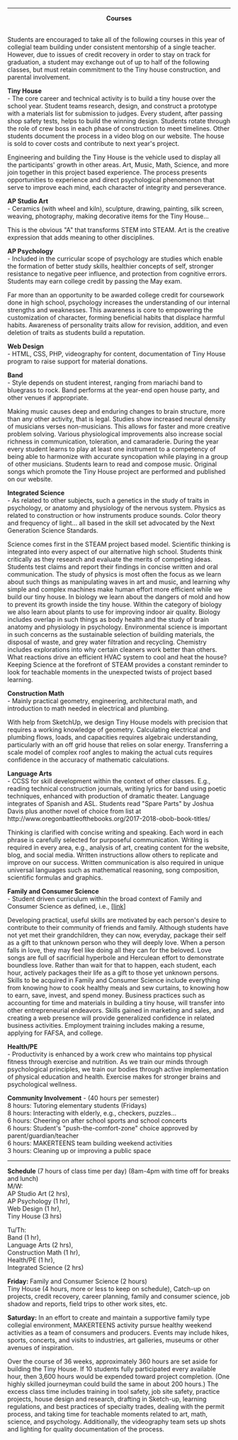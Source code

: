 <hr>
<center>
<strong>Courses</strong>
</center>
<br>
<p>
Students are encouraged to take all of the following courses in this year of collegial team building under consistent mentorship of a single teacher. However, due to issues of credit recovery in order to stay on track for graduation, a student may exchange out of up to half of the following classes, but must retain commitment to the Tiny house construction, and parental involvement.
</p>
<p>
<b>Tiny House</b><br> - The core career and technical activity is to build a tiny house over the school year. Student teams research, design, and construct a prototype with a materials list for submission to judges. Every student, after passing shop safety tests, helps to build the winning design. Students rotate through the role of crew boss in each phase of construction to meet timelines. Other students document the process in a video blog on our website. The house is sold to cover costs and contribute to next year's project.
</p>
<p>Engineering and building the Tiny House is the vehicle used to display all the participants' growth in other areas. Art, Music, Math, Science, and more join together in this project based experience. The process presents opportunities to experience and direct psychological phenomenon that serve to improve each mind, each character of integrity and perseverance. </p>
<p>
<b>AP Studio Art</b><br> - Ceramics (with wheel and kiln), sculpture, drawing, painting, silk screen, weaving, photography, making decorative items for the Tiny House...
</p>
<p>This is the obvious "A" that transforms STEM into STEAM. Art is the creative expression that adds meaning to other disciplines. </p>
<p>
<b>AP Psychology</b><br> - Included in the curricular scope of psychology are studies  which enable the formation of better study skills, healthier concepts of self, stronger resistance to negative peer influence, and protection from cognitive errors. Students may earn college credit by passing the May exam.
</p>
<p>Far more than an opportunity to be awarded college credit for coursework done in high school, psychology increases the understanding of our internal strengths and weaknesses. This awareness is core to empowering the customization of character, forming beneficial habits that displace harmful habits. Awareness of personality traits allow for revision, addition, and even deletion of traits as students build a reputation.</p>
<p>
<b>Web Design</b><br> - HTML, CSS, PHP, videography for content, documentation of Tiny House program to raise support for material donations.
</p>
<p>
<b>Band</b><br> - Style depends on student interest, ranging from mariachi band to bluegrass to rock. Band performs at the year-end open house party, and other venues if appropriate.
</p>
<p>Making music causes deep and enduring changes to brain structure, more than any other activity, that is legal. Studies show increased neural density of musicians verses non-musicians. This allows for faster and more creative problem solving. Various physiological improvements also increase social richness in communication, toleration, and camaraderie. During the year every student learns to play at least one instrument to a competency of being able to harmonize with accurate syncopation while playing in a group of other musicians. Students learn to read and compose music. Original songs which promote the Tiny House project are performed and published on our website.
</p><p>
<b>Integrated Science</b> <br> - As related to other subjects, such a genetics in the study of traits in psychology, or anatomy and physiology of the nervous system. Physics as related to construction or how instruments produce sounds. Color theory and frequency of light... all based in the skill set advocated by the Next Generation Science Standards.
</p>
<p>Science comes first in the STEAM project based model. Scientific thinking is integrated into every aspect of our alternative high school. Students think critically as they research and evaluate the merits of competing ideas. Students test claims and report their findings in concise written and oral communication. The study of physics is most often the focus as we learn about such things as manipulating waves in art and music, and learning why simple and complex machines make human effort more efficient while we build our tiny house. In biology we learn about the dangers of mold and how to prevent its growth inside the tiny house. Within the category of biology we also learn about plants to use for improving indoor air quality. Biology includes overlap in such things as body health and the study of brain anatomy and physiology in psychology. Environmental science is important in such concerns as the sustainable selection of building materials, the disposal of waste, and grey water filtration and recycling. Chemistry includes explorations into why certain cleaners work better than others. What reactions drive an efficient HVAC system to cool and heat the house? Keeping Science at the forefront of STEAM provides a constant reminder to look for teachable moments in the unexpected twists of project based learning.
</p>
<p>
<b>Construction Math</b><br> - Mainly practical geometry, engineering, architectural math, and introduction to math needed in electrical and plumbing.
</p>
<p>With help from SketchUp, we design Tiny House models with precision that requires a working knowledge of geometry. Calculating electrical and plumbing flows, loads, and capacities requires algebraic understanding, particularly with an off grid house that relies on solar energy. Transferring a scale model of complex roof angles to making the actual cuts requires confidence in the accuracy of mathematic calculations.</p>
<p>
<b>Language Arts</b><br> - CCSS for skill development within the context of other classes. E.g., reading technical construction journals, writing lyrics for band using poetic techniques, enhanced with production of dramatic theater. Language integrates of Spanish and ASL. Students read "Spare Parts" by Joshua Davis plus another novel of choice from list at
http://www.oregonbattleofthebooks.org/2017-2018-obob-book-titles/
</p>
<p>Thinking is clarified with concise writing and speaking. Each word in each phrase is carefully selected for purposeful communication. Writing is required in every area, e.g., analysis of art, creating content for the website, blog, and social media. Written instructions allow others to replicate and improve on our success. Written communication is also required in unique universal languages such as mathematical reasoning, song composition, scientific formulas and graphics.
</p>
<p>
<b>Family and Consumer Science</b><br> - Student driven curriculum within the broad context of Family and Consumer Science as defined, i.e., [<a href="http://brentn.com/consumer.htm">link</a>]
</p>
<p>Developing practical, useful skills are motivated by each person's desire to contribute to their community of friends and family. Although students have not yet met their grandchildren, they can now, everyday, package their self as a gift to that unknown person who they will deeply love. When a person falls in love, they may feel like doing all they can for the beloved. Love songs are full of sacrificial hyperbole and Herculean effort to demonstrate boundless love. Rather than wait for that to happen, each student, each hour, actively packages their life as a gift to those yet unknown persons. Skills to be acquired in Family and Consumer Science include everything from knowing how to cook healthy meals and sew curtains, to knowing how to earn, save, invest, and spend money. Business practices such as accounting for time and materials in building a tiny house, will transfer into other entrepreneurial endeavors. Skills gained in marketing and sales, and creating a web presence will provide generalized confidence in related business activities. Employment training includes making a resume, applying for FAFSA, and college. 
</p>
<p>
<b>Health/PE</b><br> - 
Productivity is enhanced by a work crew who maintains top physical fitness through exercise and nutrition. As we train our minds through psychological principles, we train our bodies through active implementation of physical education and health. Exercise makes for stronger brains and psychological wellness.
</p>
<p>
<b>Community Involvement</b> - (40 hours per semester)<br>
8 hours: Tutoring elementary students (Fridays)<br>
8 hours: Interacting with elderly, e.g., checkers, puzzles...<br>
6 hours: Cheering on after school sports and school concerts<br>
6 hours: Student's "push-the-comfort-zone" choice approved by parent/guardian/teacher<br>
6 hours: MAKERTEENS team building weekend activities<br>
3 hours: Cleaning up or improving a public space<br>
</p>
<hr>
<b>Schedule</b>
(7 hours of class time per day) (8am-4pm with time off for breaks and lunch)<br>
M/W: <br>
AP Studio Art (2 hrs), <br>
AP Psychology (1 hr), <br>
Web Design (1 hr), <br>
Tiny House (3 hrs)<br>

Tu/Th: <br>
Band (1 hr), <br>
Language Arts (2 hrs), <br>
Construction Math (1 hr), <br>
Health/PE (1 hr), <br>
Integrated Science (2 hrs)<br>

<b>Friday: </b>
Family and Consumer Science (2 hours)<br>
Tiny House (4 hours, more or less to keep on schedule), Catch-up on projects, credit recovery, career planning, family and consumer science, job shadow and reports, field trips to other work sites, etc.

<b>Saturday:</b>
In an effort to create and maintain a supportive family type collegial environment, MAKERTEENS activity pursue healthy weekend activities as a team of consumers and producers. Events may include hikes, sports, concerts, and visits to industries, art galleries, museums or other avenues of inspiration.

Over the course of 36 weeks, approximately 360 hours are set aside for building the Tiny House. If 10 students fully participated every available hour, then 3,600 hours would be expended toward project completion. (One highly skilled journeyman could build the same in about 200 hours.) The excess class time includes training in tool safety, job site safety, practice projects, house design and research, drafting in Sketch-up, learning regulations, and best practices of specialty trades, dealing with the permit process, and taking time for teachable moments related to art, math, science, and psychology. Additionally, the videography team sets up shots and lighting for quality documentation of the process.
